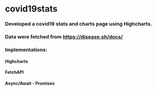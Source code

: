 # covid19stats
### Developed a covid19 stats and charts page using Highcharts.
### Data were fetched from https://disease.sh/docs/

### Implementations:
#### Highcharts
#### FetchAPI
#### Async/Await - Promises



